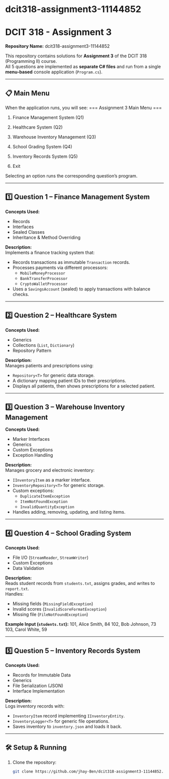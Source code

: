 ﻿# dcit318-assignment3-11144852

# DCIT 318 - Assignment 3

**Repository Name:** dcit318-assignment3-11144852

This repository contains solutions for **Assignment 3** of the DCIT 318 (Programming II) course.  
All 5 questions are implemented as **separate C# files** and run from a single **menu-based** console application (`Program.cs`).

---

## 📋 Main Menu
When the application runs, you will see:
=== Assignment 3 Main Menu ===

1. Finance Management System (Q1)

2. Healthcare System (Q2)

3. Warehouse Inventory Management (Q3)

4. School Grading System (Q4)

5. Inventory Records System (Q5)

6. Exit


Selecting an option runs the corresponding question’s program.

---

## 1️⃣ Question 1 – Finance Management System
**Concepts Used:**  
- Records  
- Interfaces  
- Sealed Classes  
- Inheritance & Method Overriding

**Description:**  
Implements a finance tracking system that:
- Records transactions as immutable `Transaction` records.
- Processes payments via different processors:
  - `MobileMoneyProcessor`
  - `BankTransferProcessor`
  - `CryptoWalletProcessor`
- Uses a `SavingsAccount` (sealed) to apply transactions with balance checks.

---

## 2️⃣ Question 2 – Healthcare System
**Concepts Used:**  
- Generics  
- Collections (`List`, `Dictionary`)  
- Repository Pattern

**Description:**  
Manages patients and prescriptions using:
- `Repository<T>` for generic data storage.
- A dictionary mapping patient IDs to their prescriptions.
- Displays all patients, then shows prescriptions for a selected patient.

---

## 3️⃣ Question 3 – Warehouse Inventory Management
**Concepts Used:**  
- Marker Interfaces  
- Generics  
- Custom Exceptions  
- Exception Handling

**Description:**  
Manages grocery and electronic inventory:
- `IInventoryItem` as a marker interface.
- `InventoryRepository<T>` for generic storage.
- Custom exceptions:
  - `DuplicateItemException`
  - `ItemNotFoundException`
  - `InvalidQuantityException`
- Handles adding, removing, updating, and listing items.

---

## 4️⃣ Question 4 – School Grading System
**Concepts Used:**  
- File I/O (`StreamReader`, `StreamWriter`)  
- Custom Exceptions  
- Data Validation

**Description:**  
Reads student records from `students.txt`, assigns grades, and writes to `report.txt`.  
Handles:
- Missing fields (`MissingFieldException`)
- Invalid scores (`InvalidScoreFormatException`)
- Missing file (`FileNotFoundException`)

**Example Input (`students.txt`):**
101, Alice Smith, 84
102, Bob Johnson, 73
103, Carol White, 59

---

## 5️⃣ Question 5 – Inventory Records System
**Concepts Used:**  
- Records for Immutable Data  
- Generics  
- File Serialization (JSON)  
- Interface Implementation

**Description:**  
Logs inventory records with:
- `InventoryItem` record implementing `IInventoryEntity`.
- `InventoryLogger<T>` for generic file operations.
- Saves inventory to `inventory.json` and loads it back.

---

## 🛠 Setup & Running
1. Clone the repository:
   ```bash
   git clone https://github.com/jhay-Ben/dcit318-assignment3-11144852.git

